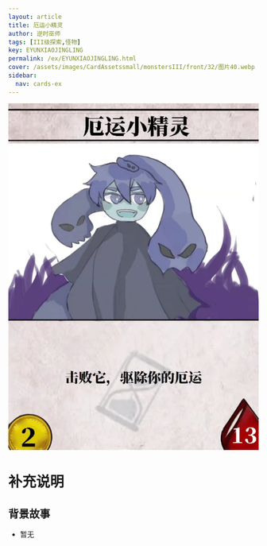 ```yaml
---
layout: article
title: 厄运小精灵
author: 逆时巫师
tags: [III级探索,怪物]
key: EYUNXIAOJINGLING
permalink: /ex/EYUNXIAOJINGLING.html
cover: /assets/images/CardAssetssmall/monstersIII/front/32/图片40.webp
sidebar:
  nav: cards-ex
---
```

![](/assets/images/CardAssets/monstersIII/front/32/图片40.webp)

# 补充说明



## 背景故事
* 暂无